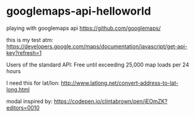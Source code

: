 # googlemaps-api-helloworld

playing with googlemaps api
https://github.com/googlemaps/


this is my test atm: https://developers.google.com/maps/documentation/javascript/get-api-key?refresh=1

Users of the standard API: Free until exceeding 25,000 map loads per 24 hours

I need this for lat/lon: http://www.latlong.net/convert-address-to-lat-long.html

modal inspired by: https://codepen.io/clintabrown/pen/jEOmZK?editors=0010
